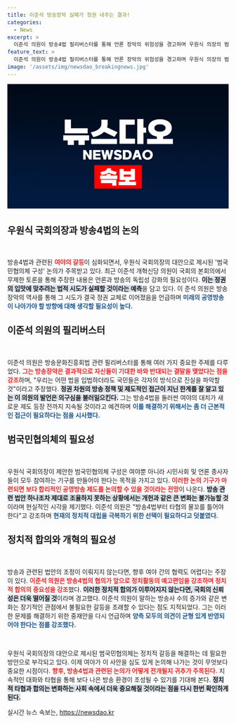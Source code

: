 ```yaml
---
title: 이준석 방송장악 실패가 정권 내주는 결과!
categories:
  - News
excerpt: >
  이준석 의원이 방송4법 필리버스터를 통해 언론 장악의 위험성을 경고하며 우원식 의장의 범국민협의체 구성을 제안했다. 그는 여야 대치 속에서 협의가 불가피하다고 강조하며, 방송 정상화를 위한 대안이 반드시 필요하다고 주장했다.
feature_text: >
  이준석 의원이 방송4법 필리버스터를 통해 언론 장악의 위험성을 경고하며 우원식 의장의 범국민협의체 구성을 제안했다. 그는 여야 대치 속에서 협의가 불가피하다고 강조하며, 방송 정상화를 위한 대안이 반드시 필요하다고 주장했다.
image: '/assets/img/newsdao_breakingnews.jpg'
---
```


<p><img src="/assets/img/newsdao_breakingnews.jpg" alt="koreaapp 속보" /></p>

<h2 data-ke-size="size26">우원식 국회의장과 방송4법의 논의</h2>

<p data-ke-size="size16">&nbsp;</p>

<p>방송4법과 관련된 <b><span style="color: #ee2323;">여야의 갈등</span></b>이 심화되면서, 우원식 국회의장의 대안으로 제시된 '범국민협의체 구성' 논의가 주목받고 있다. 최근 이준석 개혁신당 의원이 국회의 본회의에서 무제한 토론을 통해 주장한 내용은 언론과 방송의 독립성 강화의 필요성이다. <b><span style="background-color: #21538527;">이는 정권의 입맛에 맞추려는 법적 시도가 실패할 것이라는 예측</span></b>을 담고 있다. 이 준석 의원은 방송장악의 역사를 통해 그 시도가 결국 정권 교체로 이어졌음을 언급하며 <b><span style="color: #1a5490;">미래의 공영방송이 나아가야 할 방향에 대해 생각할 필요성이 높다.</span></b></p>

<h2 data-ke-size="size26">이준석 의원의 필리버스터</h2>

<p data-ke-size="size16">&nbsp;</p>

<p>이준석 의원은 방송문화진흥회법 관련 필리버스터를 통해 여러 가지 중요한 주제를 다루었다. <b><span style="color: #ee2323;">그는 방송장악은 결과적으로 자신들이 기대한 바와 반대되는 결말을 맺었다는 점을 강조</span></b>하며, "우리는 어떤 법을 입법하더라도 국민들은 각자의 방식으로 진실을 파악할 것"이라고 주장했다. <b><span style="background-color: #21538527;">정권 차원의 방송 정책 및 제도적인 접근이 지닌 한계를 잘 알고 있는 이 의원의 발언은 의구심을 불러일으킨다.</span></b> 그는 방송4법을 둘러싼 여야의 대치가 새로운 제도 등장 전까지 지속될 것이라고 예견하며 <b><span style="color: #1a5490;">이를 해결하기 위해서는 좀 더 근본적인 접근이 필요하다는 점을 시사했다.</span></b></p>

<h2 data-ke-size="size26">범국민협의체의 필요성</h2>

<p data-ke-size="size16">&nbsp;</p>

<p>우원식 국회의장이 제안한 범국민협의체 구성은 여야뿐 아니라 시민사회 및 언론 종사자들이 모두 참여하는 기구를 만들어야 한다는 목적을 가지고 있다. <b><span style="color: #ee2323;">이러한 논의 기구가 마련되면 보다 합리적인 공영방송 제도를 논의할 수 있을 것이라는 전망</span></b>이 나온다. <b><span style="background-color: #21538527;">방송 관련 법안 하나조차 제대로 조율하지 못하는 상황에서는 개헌과 같은 큰 변화는 불가능할 것</span></b>이라며 현실적인 시각을 제기했다. 이준석 의원은 "방송4법부터 타협의 물꼬를 틀어야 한다"고 강조하며 <b><span style="color: #1a5490;">현재의 정치적 대립을 극복하기 위한 선택이 필요하다고 덧붙였다.</span></b></p>

<h2 data-ke-size="size26">정치적 합의와 개혁의 필요성</h2>

<p data-ke-size="size16">&nbsp;</p>

<p>방송과 관련된 법안의 조정이 이뤄지지 않는다면, 향후 여야 간의 협력도 어렵다는 주장이 있다. <b><span style="color: #ee2323;">이준석 의원은 방송4법의 협의가 앞으로 정치활동의 예고편임을 강조하며 정치적 합의의 중요성을 강조</span></b>했다. <b><span style="background-color: #21538527;">이러한 정치적 합의가 이루어지지 않는다면, 국회의 신뢰성은 더욱 떨어질 것</span></b>이라며 경고했다. 이준석 의원이 말하는 방송사 수의 증가와 같은 변화는 장기적인 관점에서 불필요한 갈등을 초래할 수 있다는 점도 지적되었다. 그는 이러한 문제를 해결하기 위한 중재안을 다시 언급하며 <b><span style="color: #1a5490;">양측 모두의 의견이 균형 있게 반영되어야 한다는 점를 강조했다.</span></b></p>

<p data-ke-size="size16">&nbsp;</p>

<p>우원식 국회의장의 대안으로 제시된 범국민협의체는 정치적 갈등을 해결하는 데 필요한 방안으로 부각되고 있다. 이제 여야가 이 사안을 심도 있게 논의해 나가는 것이 무엇보다 중요한 시점이다. <b><span style="color: #ee2323;">향후, 방송4법과 관련된 논의가 어떻게 전개될지 귀추가 주목된다.</span></b> 지속적인 대화와 타협을 통해 보다 나은 방송 환경이 조성될 수 있기를 기대해 본다. <b><span style="background-color: #21538527;">정치적 타협과 합의는 변화하는 사회 속에서 더욱 중요해질 것이라는 점을 다시 한번 확인하게 된다.</span></b></p>
실시간 뉴스 속보는, <a href="https://newsdao.kr" rel="dofollow">https://newsdao.kr</a>



